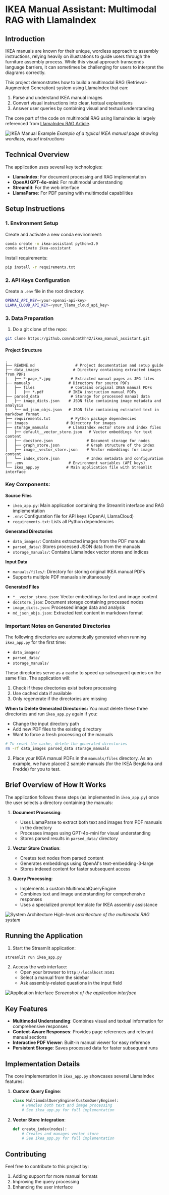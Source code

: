 # IKEA Manual Assistant: Multimodal RAG with LlamaIndex

## Introduction

IKEA manuals are known for their unique, wordless approach to assembly instructions, relying heavily on illustrations to guide users through the furniture assembly process. While this visual approach transcends language barriers, it can sometimes be challenging for users to interpret the diagrams correctly.

This project demonstrates how to build a multimodal RAG (Retrieval-Augmented Generation) system using LlamaIndex that can:
1. Parse and understand IKEA manual images
2. Convert visual instructions into clear, textual explanations
3. Answer user queries by combining visual and textual understanding

The core part of the code on multimodal RAG using llamaindex is largely referenced from [LlamaIndex RAG Article](https://levelup.gitconnected.com/exploring-multimodal-rag-with-llamaindex-and-gpt-4-or-the-new-anthropic-sonnet-model-96705c877dbb).

![IKEA Manual Example](images/ikea_manual_example.png)
*Example of a typical IKEA manual page showing wordless, visual instructions*

## Technical Overview

The application uses several key technologies:
- **LlamaIndex**: For document processing and RAG implementation
- **OpenAI GPT-4o-mini**: For multimodal understanding
- **Streamlit**: For the web interface
- **LlamaParse**: For PDF parsing with multimodal capabilities

## Setup Instructions

### 1. Environment Setup

Create and activate a new conda environment:
```bash
conda create -n ikea-assistant python=3.9
conda activate ikea-assistant
```

Install requirements:
```bash
pip install -r requirements.txt
```


### 2. API Keys Configuration

Create a `.env` file in the root directory:
```bash
OPENAI_API_KEY=<your-openai-api-key>
LLAMA_CLOUD_API_KEY=<your_llama_cloud_api_key>
```


### 3. Data Preparation

1. Do a git clone of the repo:
```bash
git clone https://github.com/wbcmthh42/ikea_manual_assistant.git
```

#### Project Structure

```
.
├── README.md                  # Project documentation and setup guide
├── data_images               # Directory containing extracted images from PDFs
│   ├── *-page_*.jpg         # Extracted manual pages as JPG files
├── manuals                 # Directory for source PDFs
│   ├── files                # Contains original IKEA manual PDFs
│   │   ├── *.pdf           # IKEA instruction manual PDFs
├── parsed_data              # Storage for processed manual data
│   ├── image_dicts.json    # JSON file containing image metadata and analysis
│   └── md_json_objs.json   # JSON file containing extracted text in markdown format
├── requirements.txt         # Python package dependencies
├── images                 # Directory for images
├── storage_manuals         # LlamaIndex vector store and index files
│   ├── default__vector_store.json   # Vector embeddings for text content
│   ├── docstore.json               # Document storage for nodes
│   ├── graph_store.json            # Graph structure of the index
│   ├── image__vector_store.json    # Vector embeddings for image content
│   └── index_store.json            # Index metadata and configuration
├── .env                    # Environment variables (API keys)
└── ikea_app.py            # Main application file with Streamlit interface
```

### Key Components:

**Source Files**
   - `ikea_app.py`: Main application containing the Streamlit interface and RAG implementation
   - `.env`: Configuration file for API keys (OpenAI, LlamaCloud)
   - `requirements.txt`: Lists all Python dependencies

**Generated Directories**
   - `data_images/`: Contains extracted images from the PDF manuals
   - `parsed_data/`: Stores processed JSON data from the manuals
   - `storage_manuals/`: Contains LlamaIndex vector stores and indices

**Input Data**
   - `manuals/files/`: Directory for storing original IKEA manual PDFs
   - Supports multiple PDF manuals simultaneously

**Generated Files**
   - `*__vector_store.json`: Vector embeddings for text and image content
   - `docstore.json`: Document storage containing processed nodes
   - `image_dicts.json`: Processed image data and analysis
   - `md_json_objs.json`: Extracted text content in markdown format

### Important Notes on Generated Directories

The following directories are automatically generated when running `ikea_app.py` for the first time:
- `data_images/`
- `parsed_data/`
- `storage_manuals/`

These directories serve as a cache to speed up subsequent queries on the same files. The application will:
1. Check if these directories exist before processing
2. Use cached data if available
3. Only regenerate if the directories are missing

**When to Delete Generated Directories:**
You must delete these three directories and run `ikea_app.py` again if you:
- Change the input directory path
- Add new PDF files to the existing directory
- Want to force a fresh processing of the manuals

```bash
# To reset the cache, delete the generated directories
rm -rf data_images parsed_data storage_manuals
```

2. Place your IKEA manual PDFs in the `manuals/files` directory. As an example, we have placed 2 sample manuals (for the IKEA Berglarka and Fredde) for you to test.

## Brief Overview of How It Works

The application follows these steps (as implemented in `ikea_app.py`) once the user selects a directory containing the manuals:

1. **Document Processing**:
   - Uses LlamaParse to extract both text and images from PDF manuals in the directory
   - Processes images using GPT-4o-mini for visual understanding
   - Stores parsed results in `parsed_data/` directory

2. **Vector Store Creation**:
   - Creates text nodes from parsed content
   - Generates embeddings using OpenAI's text-embedding-3-large
   - Stores indexed content for faster subsequent access

3. **Query Processing**:
   - Implements a custom MultimodalQueryEngine
   - Combines text and image understanding for comprehensive responses
   - Uses a specialized prompt template for IKEA assembly assistance

![System Architecture](images/system_architecture.png)
*High-level architecture of the multimodal RAG system*

## Running the Application

1. Start the Streamlit application:
```bash
streamlit run ikea_app.py
```


2. Access the web interface:
   - Open your browser to `http://localhost:8501`
   - Select a manual from the sidebar
   - Ask assembly-related questions in the input field

![Application Interface](images/app_interface.png)
*Screenshot of the application interface*

## Key Features

- **Multimodal Understanding**: Combines visual and textual information for comprehensive responses
- **Context-Aware Responses**: Provides page references and relevant manual sections
- **Interactive PDF Viewer**: Built-in manual viewer for easy reference
- **Persistent Storage**: Saves processed data for faster subsequent runs

## Implementation Details

The core implementation in `ikea_app.py` showcases several LlamaIndex features:

1. **Custom Query Engine**:
   ```python
   class MultimodalQueryEngine(CustomQueryEngine):
       # Handles both text and image processing
       # See ikea_app.py for full implementation
   ```

2. **Vector Store Integration**:
   ```python
   def create_index(nodes):
       # Creates and manages vector store
       # See ikea_app.py for full implementation
   ```

## Contributing

Feel free to contribute to this project by:
1. Adding support for more manual formats
2. Improving the query processing
3. Enhancing the user interface
